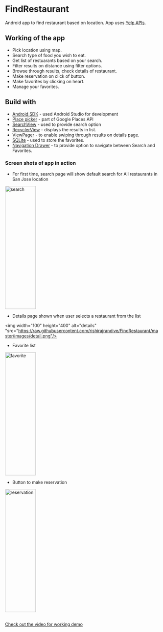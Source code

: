 # FindRestaurant
Android app to find restaurant based on location. App uses [Yelp APIs](https://www.yelp.com/developers/documentation/v2/overview).

## Working of the app
* Pick location using map.<br>
* Search type of food you wish to eat.<br>
* Get list of restuarants based on your search.<br>
* Filter results on distance using filter options.<br>
* Browse through results, check details of restaurant.<br>
* Make reservation on click of button.<br>
* Make favorites by clicking on heart.<br>
* Manage your favorites.<br>


## Build with
* [Android SDK](https://developer.android.com/studio/index.html) - used Android Studio for development
* [Place picker](https://developers.google.com/places/android-api/placepicker) - part of Google Places API
* [SearchView](https://developer.android.com/guide/topics/search/search-dialog.html) - used to provide search option
* [RecyclerView](https://developer.android.com/training/material/lists-cards.html) - displays the results in list.
* [ViewPager](https://developer.android.com/training/animation/screen-slide.html) - to enable swiping through results on details page.
* [SQLite](https://developer.android.com/training/basics/data-storage/databases.html) - used to store the favorites.
* [Navigation Drawer](https://developer.android.com/training/implementing-navigation/nav-drawer.html) - to provide option to navigate between Search and Favorites.

### Screen shots of app in action

* For first time, search page will show default search for All restaurants in San Jose location
<img width="100" height="400" alt="search" src="https://github.com/rishirajrandive/FindRestaurant/raw/master/images/searchpage.png"/>


* Details page shown when user selects a restaurant from the list

<img width="100" height="400" alt="details" "src="https://raw.githubusercontent.com/rishirajrandive/FindRestaurant/master/images/detail.png"/>

* Favorite list

<img width="100" height="400" alt="favorite" src="https://raw.githubusercontent.com/rishirajrandive/FindRestaurant/master/images/favorite.png"/>


* Button to make reservation

<img width="100" height="400" alt="reservation" src="https://raw.githubusercontent.com/rishirajrandive/FindRestaurant/master/images/makereservation.png"/>
</br>
<br>

[Check out the video for working demo](https://www.youtube.com/watch?v=aQnOjylo00g)

